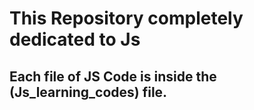 <h1>This Repository completely dedicated to Js</h1>
<h2>Each file of JS Code is inside the (Js_learning_codes) file.</h2>
